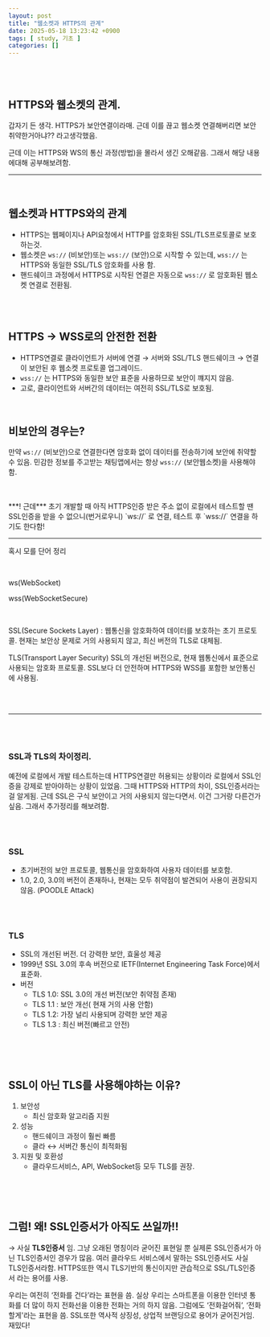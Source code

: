 ```yaml
---
layout: post
title: "웹소켓과 HTTPS의 관계"
date: 2025-05-18 13:23:42 +0900
tags: [ study, 기초 ]
categories: []
---
```



<br/>
<br/>

## HTTPS와 웹소켓의 관계.

갑자기 든 생각.
HTTPS가 보안연결이라매. 근데 이를 끊고 웹소켓 연결해버리면 보안 취약한거아냐??
라고생각했음.

근데 이는 HTTPS와 WS의 통신 과정(방법)을 몰라서 생긴 오해같음. 
그래서 해당 내용에대해 공부해보려함. 


---
<br/>


## 웹소켓과 HTTPS와의 관계
- HTTPS는 웹페이지나 API요청에서 HTTP를 암호화된 SSL/TLS프로토콜로 보호하는것. 
- 웹소켓은 `ws://` (비보안)또는 `wss://` (보안)으로 시작할 수 있는데, `wss://` 는 HTTPS와 동일한 SSL/TLS 암호화를 사용 함. 
- 핸드쉐이크 과정에서 HTTPS로 시작된 연결은 자동으로 `wss://` 로 암호화된 웹소켓 연결로 전환됨.

<br/>
<br/>

## HTTPS → WSS로의 안전한 전환
- HTTPS연결로 클라이언트가 서버에 연결 → 서버와 SSL/TLS 핸드쉐이크 → 연결이 보안된 후 웹소켓 프로토콜 업그레이드. 
- `wss://` 는 HTTPS와 동일한 보안 표준을 사용하므로 보안이 꺠지지 않음. 
- 고로, 클라이언트와 서버간의 데이터는 여전히 SSL/TLS로 보호됨.

<br/>

## 비보안의 경우는?
만약 `ws://` (비보안)으로 연결한다면 암호화 없이 데이터를 전송하기에 보안에 취약할 수 있음.
 민감한 정보를 주고받는 채팅앱에서는 항상 `wss://` (보안웹소켓)을 사용해야함. 

<br/>
<br/>
***! 근데*** 
초기 개발할 때 아직 HTTPS인증 받은 주소 없이 로컬에서 테스트할 땐 SSL인증을 받을 수 없으니(번거로우니) `ws://` 로 연결, 테스트 후  `wss://` 연결을 하기도 한다함!

<br/>


---

혹시 모를 단어 정리

<br/>

ws(WebSocket)

wss(WebSocketSecure)

<br/>

SSL(Secure Sockets Layer)
: 웹통신을 암호화하여 데이터를 보호하는 초기 프로토콜.
현재는 보안상 문제로 거의 사용되지 않고, 최신 버전의 TLS로 대체됨.

TLS(Transport Layer Security)
SSL의 개선된 버전으로, 현재 웹통신에서 표준으로 사용되는 암호화 프로토콜. SSL보다 더 안전하며 HTTPS와 WSS를 포함한 보안통신에 사용됨.

<br/><br/>

---

<br/>
<br/>

### SSL과 TLS의 차이정리.
예전에 로컬에서 개발 테스트하는데 HTTPS연결만 허용되는 상황이라 로컬에서 SSL인증을 강제로 받아야하는 상황이 있었음. 그때 HTTPS와 HTTP의 차이, SSL인증서라는걸 알게됨.
근데 SSL은 구식 보안이고 거의 사용되지 않는다면서. 이건 그거랑 다른건가 싶음.
그래서 추가정리를 해보려함. 

<br/>
<br/>


### **SSL**
- 초기버전의 보안 프로토콜, 웹통신을 암호화하여 사용자 데이터를 보호함.
- 1.0, 2.0, 3.0의 버전이 존재하나, 현재는 모두 취약점이 발견되어 사용이 권장되지 않음. (POODLE Attack)

<br/>
<br/>


### **TLS**
- SSL의 개선된 버전. 더 강력한 보안, 효울성 제공
- 1999년 SSL 3.0의 후속 버전으로 IETF(Internet Engineering Task Force)에서 표준화.
- 버전
  - TLS 1.0: SSL 3.0의 개선 버전(보안 취약점 존재)
  - TLS 1.1 : 보안 개선( 현재 거의 사용 안함)
  - TLS 1.2: 가장 널리 사용되며 강력한 보안 제공
  - TLS 1.3 : 최신 버전(빠르고 안전)

<br/>

<br/>
<br/>

## SSL이 아닌 TLS를 사용해야하는 이유?

1. 보안성
    - 최신 암호화 알고리즘 지원
2. 성능
    - 핸드쉐이크 과정이 훨씬 빠름
    - 클라 ↔ 서버간 통신이 최적화됨
3. 지원 및 호환성
    - 클라우드서비스, API, WebSocket등 모두 TLS를 권장.

<br/>

<br/>

<br/>


## 그럼! 왜! SSL인증서가 아직도 쓰일까!!
→ 사실 **TLS인증서** 임. 그냥 오래된 명칭이라 굳어진 표현일 뿐 실제론 SSL인증서가 아닌 TLS인증서인 경우가 많음. 
여러 클라우드 서비스에서 말하는 SSL인증서도 사실 TLS인증서라함. 
HTTPS또한 역시 TLS기반의 통신이지만 관습적으로 SSL/TLS인증서 라는 용어를 사용.

우리는 여전히 ‘전화를 건다’라는 표현을 씀. 실상 우리는 스마트폰을 이용한 인터넷 통화를 더 많이 하지 전화선을 이용한 전화는 거의 하지 않음. 그럼에도 ‘전화걸어줘’, ‘전화할게'라는 표현을 씀.
SSL또한 역사적 상징성, 상업적 브랜딩으로 용어가 굳어진거임. 
재밌다!